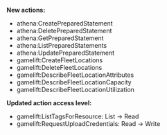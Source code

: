 **New actions:**

- athena:CreatePreparedStatement
- athena:DeletePreparedStatement
- athena:GetPreparedStatement
- athena:ListPreparedStatements
- athena:UpdatePreparedStatement
- gamelift:CreateFleetLocations
- gamelift:DeleteFleetLocations
- gamelift:DescribeFleetLocationAttributes
- gamelift:DescribeFleetLocationCapacity
- gamelift:DescribeFleetLocationUtilization

**Updated action access level:**

- gamelift:ListTagsForResource: List -> Read
- gamelift:RequestUploadCredentials: Read -> Write
